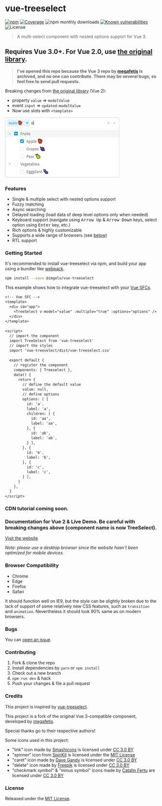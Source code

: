 # vue-treeselect
[![npm](https://badgen.now.sh/npm/v/@imgelu/vue-treeselect)](https://www.npmjs.com/package/@imgelu/vue3-treeselect)  [![Coverage](https://badgen.net/codecov/c/github/imgelu/vue-treeselect)](https://codecov.io/gh/imgelu/vue-treeselect?branch=main)
![npm monthly downloads](https://badgen.now.sh/npm/dm/imgelu/vue-treeselect)
[![Known vulnerabilities](https://snyk.io/test/npm/imgelu/vue-treeselect/badge.svg)](https://snyk.io/test/npm/imgelu/vue3-treeselect) ![License](https://badgen.net/github/license/imgelu/vue-treeselect)

> A multi-select component with nested options support for Vue 3.
> 
## Requires Vue 3.0+. For Vue 2.0, use [the original library](https://github.com/riophae/vue-treeselect).

> **I've opened this repo because the Vue 3 repo by [megafetis](https://github.com/riophae/vue3-treeselect) is archived, and no one can contribute. There may be several bugs, so feel free to send pull requests.**

Breaking changes from [the original library](https://github.com/riophae/vue-treeselect) (Vue 2):

* property `value` => `modelValue`
* event `input` => `updated:modelValue`
* Now use slots with `<template>`

![Vue TreeSelect Screenshot](https://raw.githubusercontent.com/imgelu/vue-treeselect/main/screenshot.png)

### Features

- Single & multiple select with nested options support
- Fuzzy matching
- Async searching
- Delayed loading (load data of deep level options only when needed)
- Keyboard support (navigate using <kbd>Arrow Up</kbd> & <kbd>Arrow Down</kbd> keys, select option using <kbd>Enter</kbd> key, etc.)
- Rich options & highly customizable
- Supports a wide range of browsers (see [below](#browser-compatibility))
- RTL support

### Getting Started

It's recommended to install vue-treeselect via npm, and build your app using a bundler like [webpack](https://webpack.js.org/).

```bash
npm install --save @imgelu/vue-treeselect
```

This example shows how to integrate vue-treeselect with your [Vue SFCs](https://vuejs.org/v2/guide/single-file-components.html).

```vue
<!-- Vue SFC -->
<template>
  <div id="app">
    <TreeSelect v-model="value" :multiple="true" :options="options" />
  </div>
</template>

<script>
  // import the component
  import TreeSelect from 'vue-treeselect'
  // import the styles
  import 'vue-treeselect/dist/vue-treeselect.css'

  export default {
    // register the component
    components: { Treeselect },
    data() {
      return {
        // define the default value
        value: null,
        // define options
        options: [ {
          id: 'a',
          label: 'a',
          children: [ {
            id: 'aa',
            label: 'aa',
          }, {
            id: 'ab',
            label: 'ab',
          } ],
        }, {
          id: 'b',
          label: 'b',
        }, {
          id: 'c',
          label: 'c',
        } ],
      }
    },
  }
</script>
```

### CDN tutorial coming soon.

### Documentation for Vue 2 & Live Demo. Be careful with breaking changes above (component name is now TreeSelect).

[Visit the website](https://vue-treeselect.js.org/)

_Note: please use a desktop browser since the website hasn't been optimized for mobile devices._

### Browser Compatibility

- Chrome
- Edge
- Firefox
- Safari

It should function well on IE9, but the style can be slightly broken due to the lack of support of some relatively new CSS features, such as `transition` and `animation`. Nevertheless it should look 90% same as on modern browsers.

### Bugs

You can [open an issue](https://github.com/imgelu/vue-treeselect/issues/new).

### Contributing

1. Fork & clone the repo
2. Install dependencies by `yarn` or `npm install`
3. Check out a new branch
4. `npm run dev` & hack
5. Push your changes & file a pull request

### Credits

This project is inspired by [vue-treeselect](https://github.com/riophae/vue-treeselect).

This project is a fork of the original Vue 3-compatible component, developed by [megafetis](https://github.com/riophae/vue3-treeselect).

Special thanks go to their respective authors!

Some icons used in this project:

- "link" icon made by [Smashicons](https://www.flaticon.com/authors/smashicons) is licensed under [CC 3.0 BY](https://creativecommons.org/licenses/by/3.0/)
- "spinner" icon from [SpinKit](https://github.com/tobiasahlin/SpinKit) is licensed under the [MIT License](https://github.com/tobiasahlin/SpinKit/blob/master/LICENSE)
- "caret" icon made by [Dave Gandy](https://www.flaticon.com/authors/dave-gandy) is licensed under [CC 3.0 BY](https://creativecommons.org/licenses/by/3.0/)
- "delete" icon made by [Freepik](https://www.flaticon.com/authors/freepik) is licensed under [CC 3.0 BY](https://creativecommons.org/licenses/by/3.0/)
- "checkmark symbol" & "minus symbol" icons made by [Catalin Fertu](https://www.flaticon.com/authors/catalin-fertu) are licensed under [CC 3.0 BY](https://creativecommons.org/licenses/by/3.0/)

### License

Released under the [MIT License](https://github.com/imgelu/vue-treeselect/blob/master/LICENSE).
